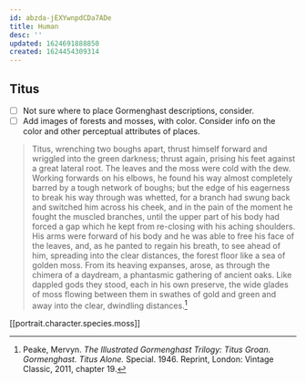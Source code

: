 ```yaml
---
id: abzda-jEXYwnpdCDa7ADe
title: Human
desc: ''
updated: 1624691888850
created: 1624454309314
---
```


## Titus

- [ ] Not sure where to place Gormenghast descriptions, consider.
- [ ] Add images of forests and mosses, with color. Consider info on the color and other perceptual attributes of places.

>Titus, wrenching two boughs apart, thrust himself forward and wriggled into the green darkness; thrust again, prising his feet against a great lateral root. The leaves and the moss were cold with the dew. Working forwards on his elbows, he found his way almost completely barred by a tough network of boughs; but the edge of his eagerness to break his way through was whetted, for a branch had swung back and switched him across his cheek, and in the pain of the moment he fought the muscled branches, until the upper part of his body had forced a gap which he kept from re-closing with his aching shoulders. His arms were forward of his body and he was able to free his face of the leaves, and, as he panted to regain his breath, to see ahead of him, spreading into the clear distances, the forest floor like a sea of golden moss. From its heaving expanses, arose, as through the chimera of a daydream, a phantasmic gathering of ancient oaks. Like dappled gods they stood, each in his own preserve, the wide glades of moss flowing between them in swathes of gold and green and away into the clear, dwindling distances.[^1]

[[portrait.character.species.moss]]

[^1]: Peake, Mervyn. _The Illustrated Gormenghast Trilogy: Titus Groan. Gormenghast. Titus Alone._ Special. 1946. Reprint, London: Vintage Classic, 2011, chapter 19.
